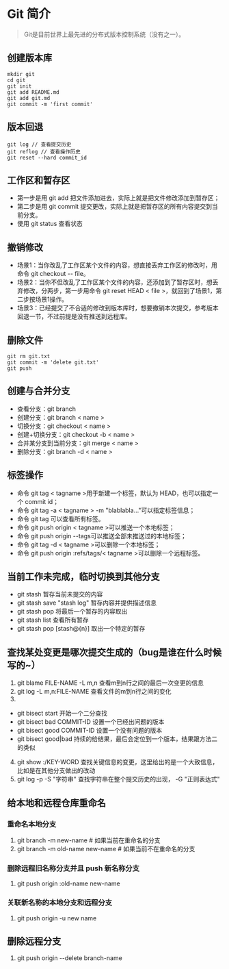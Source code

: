 # Git 简介

> Git是目前世界上最先进的分布式版本控制系统（没有之一）。

## 创建版本库

```code
mkdir git
cd git
git init
git add README.md
git add git.md
git commit -m 'first commit'
```

## 版本回退

```code
git log // 查看提交历史
git reflog // 查看操作历史
git reset --hard commit_id
```

## 工作区和暂存区

+ 第一步是用 git add 把文件添加进去，实际上就是把文件修改添加到暂存区；
+ 第二步是用 git commit 提交更改，实际上就是把暂存区的所有内容提交到当前分支。
+ 使用 git status 查看状态

## 撤销修改

+ 场景1：当你改乱了工作区某个文件的内容，想直接丢弃工作区的修改时，用命令 git checkout -- file。
+ 场景2：当你不但改乱了工作区某个文件的内容，还添加到了暂存区时，想丢弃修改，分两步，第一步用命令 git reset HEAD < file >，就回到了场景1，第二步按场景1操作。
+ 场景3：已经提交了不合适的修改到版本库时，想要撤销本次提交，参考版本回退一节，不过前提是没有推送到远程库。

## 删除文件

```code
git rm git.txt
git commit -m 'delete git.txt'
git push
```

## 创建与合并分支

+ 查看分支：git branch
+ 创建分支：git branch < name >
+ 切换分支：git checkout < name >
+ 创建+切换分支：git checkout -b < name >
+ 合并某分支到当前分支：git merge < name >
+ 删除分支：git branch -d < name >

## 标签操作

+ 命令 git tag < tagname >用于新建一个标签，默认为 HEAD，也可以指定一个 commit id；
+ 命令 git tag -a < tagname > -m "blablabla..."可以指定标签信息；
+ 命令 git tag 可以查看所有标签。
+ 命令 git push origin < tagname >可以推送一个本地标签；
+ 命令 git push origin --tags可以推送全部未推送过的本地标签；
+ 命令 git tag -d < tagname >可以删除一个本地标签；
+ 命令 git push origin :refs/tags/< tagname >可以删除一个远程标签。


## 当前工作未完成，临时切换到其他分支

+ git stash 暂存当前未提交的内容
+ git stash save "stash log" 暂存内容并提供描述信息
+ git stash pop 将最后一个暂存的内容取出
+ git stash list 查看所有暂存
+ git stash pop [stash@{n}] 取出一个特定的暂存

## 查找某处变更是哪次提交生成的（bug是谁在什么时候写的~）

1. git blame FILE-NAME -L m,n 查看m到n行之间的最后一次变更的信息
2. git log -L m,n:FILE-NAME    查看文件的m到n行之间的变化
3. 
+ git bisect start 开始一个二分查找
+ git bisect bad COMMIT-ID 设置一个已经出问题的版本
+ git bisect good COMMIT-ID 设置一个没有问题的版本
+ git bisect good|bad 持续的给结果，最后会定位到一个版本，结果跟方法二的类似
4. git show :/KEY-WORD 查找关键信息的变更，这里给出的是一个大致信息，比如是在其他分支做出的改动
5. git log -p -S "字符串" 查找字符串在整个提交历史的出现， -G "正则表达式"

## 给本地和远程仓库重命名

### 重命名本地分支

1. git branch -m new-name # 如果当前在重命名的分支
2. git branch -m old-name new-name # 如果当前不在重命名的分支

### 删除远程旧名称分支并且 push 新名称分支
1. git push origin :old-name new-name

### 关联新名称的本地分支和远程分支
1. git push origin -u new name

## 删除远程分支
1. git push origin --delete branch-name
